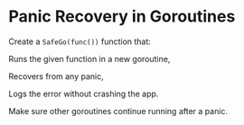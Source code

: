 # Panic Recovery in Goroutines
Create a `SafeGo(func())` function that:

Runs the given function in a new goroutine,

Recovers from any panic,

Logs the error without crashing the app.

Make sure other goroutines continue running after a panic.
